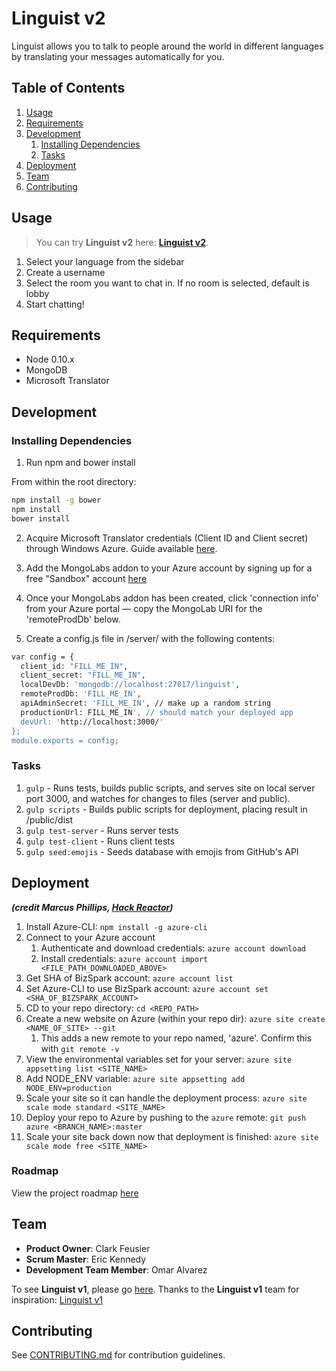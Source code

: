 # Linguist v2

Linguist allows you to talk to people around the world in different languages by translating your messages automatically for you.

## Table of Contents

1. [Usage](#Usage)
1. [Requirements](#requirements)
1. [Development](#development)
    1. [Installing Dependencies](#installing-dependencies)
    1. [Tasks](#tasks)
1. [Deployment](#deployment)
1. [Team](#team)
1. [Contributing](#contributing)

## Usage

> You can try **Linguist v2** here: [**Linguist v2**](http://linguistv2.azurewebsites.net).

1. Select your language from the sidebar
1. Create a username
1. Select the room you want to chat in. If no room is selected, default is lobby
1. Start chatting!

## Requirements

- Node 0.10.x
- MongoDB
- Microsoft Translator

## Development

### Installing Dependencies

1. Run npm and bower install

From within the root directory:

```sh
npm install -g bower
npm install
bower install
```

2. Acquire Microsoft Translator credentials (Client ID and Client secret) through Windows Azure. Guide available [here](http://blogs.msdn.com/b/translation/p/gettingstarted1.aspx).

3. Add the MongoLabs addon to your Azure account by signing up for a free "Sandbox" account [here](http://azure.microsoft.com/en-us/marketplace/partners/mongolab/mongolab/)

4. Once your MongoLabs addon has been created, click 'connection info' from your Azure portal &mdash; copy the MongoLab URI for the 'remoteProdDb' below.

5. Create a config.js file in /server/ with the following contents:

```sh
var config = {
  client_id: "FILL_ME_IN",
  client_secret: "FILL_ME_IN",
  localDevDb: 'mongodb://localhost:27017/linguist',
  remoteProdDb: 'FILL_ME_IN',
  apiAdminSecret: 'FILL_ME_IN', // make up a random string
  productionUrl: FILL_ME_IN', // should match your deployed app
  devUrl: 'http://localhost:3000/'
};
module.exports = config;
```

### Tasks

1. `gulp` - Runs tests, builds public scripts, and serves site on local server port 3000, and watches for changes to files (server and public).
1. `gulp scripts` - Builds public scripts for deployment, placing result in /public/dist
1. `gulp test-server` - Runs server tests
1. `gulp test-client` - Runs client tests
1. `gulp seed:emojis` - Seeds database with emojis from GitHub's API

## Deployment

***(credit Marcus Phillips, [Hack Reactor](http://hackreactor.com))***

1. Install Azure-CLI: `npm install -g azure-cli`
1. Connect to your Azure account
    1. Authenticate and download credentials: `azure account download`
    1. Install credentials: `azure account import <FILE_PATH_DOWNLOADED_ABOVE>`
1. Get SHA of BizSpark account: `azure account list`
1. Set Azure-CLI to use BizSpark account: `azure account set <SHA_OF_BIZSPARK_ACCOUNT>`
1. CD to your repo directory: `cd <REPO_PATH>`
1. Create a new website on Azure (within your repo dir): `azure site create <NAME_OF_SITE> --git`
    1. This adds a new remote to your repo named, 'azure'. Confirm this with `git remote -v`
1. View the environmental variables set for your server: `azure site appsetting list <SITE_NAME>`
1. Add NODE_ENV variable: `azure site appsetting add NODE_ENV=production`
1. Scale your site so it can handle the deployment process: `azure site scale mode standard <SITE_NAME>`
1. Deploy your repo to Azure by pushing to the `azure` remote: `git push azure <BRANCH_NAME>:master`
1. Scale your site back down now that deployment is finished: `azure site scale mode free <SITE_NAME>`

### Roadmap

View the project roadmap [here](https://github.com/HumpbackSeahorses/HumpbackSeahorses/issues)

## Team
  - __Product Owner__: Clark Feusier
  - __Scrum Master__: Eric Kennedy
  - __Development Team Member__: Omar Alvarez

To see **Linguist v1**, please go [here](http://linguist.azurewebsites.net). Thanks to the **Linguist v1** team for inspiration: [Linguist v1](https://github.com/HumpbackSeahorses/Linguist/blob/master/README.md)

## Contributing

See [CONTRIBUTING.md](CONTRIBUTING.md) for contribution guidelines.
